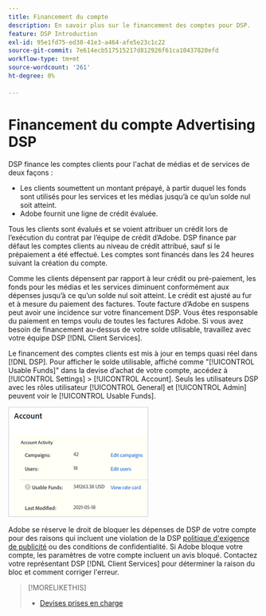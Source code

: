 ```yaml
---
title: Financement du compte
description: En savoir plus sur le financement des comptes pour DSP.
feature: DSP Introduction
exl-id: 95e1fd75-ed38-41e3-a464-afe5e23c1c22
source-git-commit: 7e614ecb517515217d812926f61ca10437820efd
workflow-type: tm+mt
source-wordcount: '261'
ht-degree: 0%

---
```


# Financement du compte Advertising DSP

DSP finance les comptes clients pour l&#39;achat de médias et de services de deux façons :

* Les clients soumettent un montant prépayé, à partir duquel les fonds sont utilisés pour les services et les médias jusqu’à ce qu’un solde nul soit atteint.
* Adobe fournit une ligne de crédit évaluée.

Tous les clients sont évalués et se voient attribuer un crédit lors de l’exécution du contrat par l’équipe de crédit d’Adobe. DSP finance par défaut les comptes clients au niveau de crédit attribué, sauf si le prépaiement a été effectué. Les comptes sont financés dans les 24 heures suivant la création du compte.

Comme les clients dépensent par rapport à leur crédit ou pré-paiement, les fonds pour les médias et les services diminuent conformément aux dépenses jusqu’à ce qu’un solde nul soit atteint. Le crédit est ajusté au fur et à mesure du paiement des factures. Toute facture d’Adobe en suspens peut avoir une incidence sur votre financement DSP. Vous êtes responsable du paiement en temps voulu de toutes les factures Adobe. Si vous avez besoin de financement au-dessus de votre solde utilisable, travaillez avec votre équipe DSP [!DNL Client Services].

Le financement des comptes clients est mis à jour en temps quasi réel dans [!DNL DSP]. Pour afficher le solde utilisable, affiché comme &quot;[!UICONTROL Usable Funds]&quot; dans la devise d’achat de votre compte, accédez à [!UICONTROL Settings] > [!UICONTROL Account]. Seuls les utilisateurs DSP avec les rôles utilisateur [!UICONTROL General] et [!UICONTROL Admin] peuvent voir le [!UICONTROL Usable Funds].

![Fonds utilisables pour un compte](/help/dsp/assets/account-usable-funds.png)

Adobe se réserve le droit de bloquer les dépenses de DSP de votre compte pour des raisons qui incluent une violation de la DSP [politique d&#39;exigence de publicité](/help/policies/ad-requirements-policy.md) ou des conditions de confidentialité. Si Adobe bloque votre compte, les paramètres de votre compte incluent un avis bloqué. Contactez votre représentant DSP [!DNL Client Services] pour déterminer la raison du bloc et comment corriger l&#39;erreur.

>[!MORELIKETHIS]
>
>* [Devises prises en charge](/help/dsp/currency.md)
